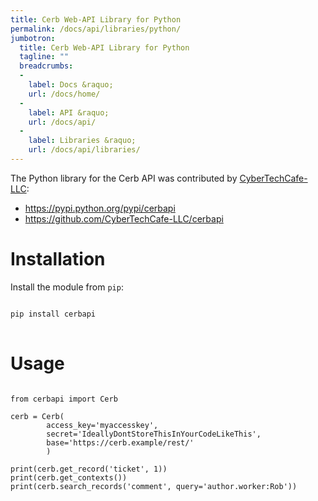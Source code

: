 ```yaml
---
title: Cerb Web-API Library for Python
permalink: /docs/api/libraries/python/
jumbotron:
  title: Cerb Web-API Library for Python
  tagline: ""
  breadcrumbs:
  -
    label: Docs &raquo;
    url: /docs/home/
  -
    label: API &raquo;
    url: /docs/api/
  -
    label: Libraries &raquo;
    url: /docs/api/libraries/
---
```


The Python library for the Cerb API was contributed by [CyberTechCafe-LLC](https://github.com/CyberTechCafe-LLC):

* <https://pypi.python.org/pypi/cerbapi>
* <https://github.com/CyberTechCafe-LLC/cerbapi>

# Installation

Install the module from `pip`:

<pre>
<code class="language-bash">
pip install cerbapi
</code>
</pre>

# Usage

<pre>
<code class="language-python">
from cerbapi import Cerb

cerb = Cerb(
        access_key='myaccesskey',
        secret='IdeallyDontStoreThisInYourCodeLikeThis',
        base='https://cerb.example/rest/'
        )

print(cerb.get_record('ticket', 1))
print(cerb.get_contexts())
print(cerb.search_records('comment', query='author.worker:Rob'))
</code>
</pre>
